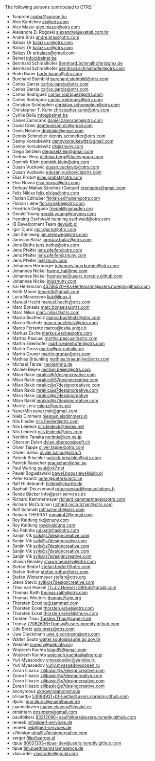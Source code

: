 The following persons contributed to OTRS:

* 1soproni <csaba@sopron.hu>
* Alex Kantchev <ak@otrs.com>
* Alex Mazur <alex.mazur@otrs.com>
* Alexandre D. Rogoski <alexandre@exatati.com.br>
* André Brás <andre.bras@otrs.com>
* Balazs Ur <balazs.ur@otrs.com>
* Balázs Úr <balazs.ur@otrs.com>
* Balázs Úr <urbalazs@gmail.com>
* Belnet <info@belnet.be>
* Bernhard Schmalhofer <Bernhard.Schmalhofer@gmx.de>
* Bernhard Schmalhofer <bernhard.schmalhofer@otrs.com>
* Bodo Bauer <bodo.bauer@otrs.com>
* Burchard Steinbild <burchard.steinbild@otrs.com>
* Carlos Garcia <carlos.garcia@otrs.com>
* Carlos García <carlos.garcia@otrs.com>
* Carlos Rodriguez <carlos.rodriguez@otrs.com>
* Carlos Rodríguez <carlos.rodriguez@otrs.com>
* Christian Schöpplein <christian.schoepplein@otrs.com>
* Christopher T. Kuhn <christopher.kuhn@otrs.com>
* Cyrille Bollu <info@belnet.be>
* Daniel Zamorano <daniel.zamorano@otrs.com>
* David Crimi <deathpoison.dc@gmail.com>
* Denis Nelubin <dnelubin@gmail.com>
* Dennis Schmelter <dennis.schmelter@otrs.com>
* Denny Korsukéwitz <dennykorsukewitz@gmail.com>
* Denny Korsukéwitz <dk@znuny.com>
* Diego Selzlein <diegoselzlein@gmail.com>
* Dietmar Berg <dietmar.berg@thalesgroup.com>
* Dominik Klein <dominik.klein@otrs.com>
* Dusan Vuckovic <dusan.vuckovic@otrs.com>
* Dusan Vuckovic <edusan.vuckovic@otrs.com>
* Elias Probst <elias.probst@otrs.com>
* Elva Novoa <elva.novoa@otrs.com>
* Enrique Matías Sánchez (Quique) <cronopios@gmail.com>
* Felix Niklas <felix.niklas@otrs.com>
* Florian Edlhuber <florian.edlhuber@otrs.com>
* Florian Liebe <florian.liebe@otrs.com>
* Friedrich Delgado <friedel@nomaden.org>
* Gerald Young <gerald.young@noynim.com>
* Henning Oschwald <henning.oschwald@otrs.com>
* IB Development Team <dev@ib.pl>
* Igor Djuric <igor.djuric@otrs.com>
* Jan Steinweg <jan.steinweg@otrs.com>
* Jaroslav Balaz <jaroslav.balaz@otrs.com>
* Jens Bothe <jens.bothe@otrs.com>
* Jens Pfeifer <jens.pfeifer@otrs.com>
* Jens Pfeifer <jens.pfeifer@znuny.com>
* Jens Pfeifer <jp@znuny.com>
* Johannes Hörburger <johannes.hoerburger@otrs.com>
* Johannes Nickel <hanne_hal@me.com>
* Johannes Nickel <hanneshal@users.noreply.github.com>
* Johannes Nickel <jn@znuny.com>
* Kai Herlemann <43746520+KaiHerlemann@users.noreply.github.com>
* Keith Moore <tenareth@gmail.com>
* Luca Maranzano <liuk@linux.it>
* Manuel Hecht <manuel.hecht@otrs.com>
* Marc Bonsels <marc.bonsels@otrs.com>
* Marc Nilius <marc.nilius@otrs.com>
* Marco Buchholz <marco.buchholz@otrs.com>
* Marco Bucholz <marco.buchholz@otrs.com>
* Marco Ferrante <marco@csita.unige.it>
* Markus Esche <markus.esche@otrs.com>
* Martha Pascual <martha.pascual@otrs.com>
* Martin Edenhofer <martin.edenhofer@otrs.com>
* Martin Gross <martin@pc-coholic.de>
* Martin Gruner <martin.gruner@otrs.com>
* Mathias Bräunling <mathias.braeunling@otrs.com>
* Michael Tänzer <neo@nhng.de>
* Michiel Beijen <michiel.beijen@otrs.com>
* Milan Rakic <mrakic@7designcreative.com>
* Milan Rakic <mrakic@S7designcreative.com>
* Milan Rakic <mrakic@s7designcreatieve.com>
* Milan Rakic <mrakic@s7designcreative.com>
* Milan Rakic <mrakic@s7designcreative>
* Milan Rakid <mrakic@s7designcreative.com>
* Moritz Lenz <mlenz@noris.net>
* NeverMin <never.min@gmail.com>
* Niels Dimmers <niels@nielsdimmers.nl>
* Nils Fiedler <nils.fiedler@otrs.com>
* Nils Leideck <nils.leideck@leidex.net>
* Nils Leideck <nils.leideck@otrs.com>
* Norihiro Tanaka <noritnk@kcn.ne.jp>
* Oberson Dylan <dylan.oberson@epfl.ch>
* Oliver Tappe <oliver.tappe@otrs.com>
* Olivier Sallou <olivier.sallou@irisa.fr>
* Patrick Brischler <patrick.brischler@otrs.com>
* Patrick Rauscher <prauscher@ohai.su>
* Paul Waring <paul@xk7.net>
* Paweł Bogusławski <pawel.boguslawski@ib.pl>
* Peter Krantz <peter@peterkrantz.se>
* Ralf Hildebrandt <hildeb@charite.de>
* Raphaël Doursenaud <rdoursenaud@gpcsolutions.fr>
* Renée Bäcker <info@perl-services.de>
* Richard Kammermayer <richard.kammermayer@otrs.com>
* Richard McCutchan <richard.mccutchan@otrs.com>
* Rolf Schmidt <rolf.schmidt@otrs.com>
* Romain THERRAT <romain42@gmail.com>
* Roy Kaldung <rk@znuny.com>
* Roy Kaldung <roy@kaldung.com>
* Rui Patinha <rui.patinha@otrs.com>
* Sanjin Vik <scik@s7designcreative.com>
* Sanjin Vik <svik@s7designcrative.com>
* Sanjin Vik <svik@s7designcreativa.com>
* Sanjin Vik <svik@s7designcreative.com>
* Sanjin Vik <svik@s7sdesigncreative.com>
* Shawn Beasley <shawn.beasley@otrs.com>
* Stefan Bedorf <stefan.bedorf@otrs.com>
* Stefan Rother <stefan.rother@otrs.com>
* Stefan Wintermeyer <stefan@otrs.org>
* Steva Stevic <svik@s7designcreative.com>
* Theo van Hoesel <Th.J.v.Hoesel+GitHub@gmail.com>
* Thomas Raith <thomas.raith@otrs.com>
* Thomas Wouters <thomas@sijn.org>
* Thorsten Eckel <te@zammad.com>
* Thorsten Eckel <thorsten.eckel@otrs.com>
* Thorsten Eckel <thorsten.eckel@zhuny.com>
* Torsten Thau <Torsten.Thau@cape-it.de>
* Tronsy <77062636+Tronsy@users.noreply.github.com>
* Udo Bretz <udo.bretz@otrs.com>
* Uwe Dieckmann <uwe.dieckmann@otrs.com>
* Walter Souto <walter.souto@saude.go.gov.br>
* Weblate <noreply@weblate.org>
* Wojciech Kuchta <klapi85@gmail.com>
* Wojciech Kuchta <wojciech.kuchta@allegro.pl>
* Yuri Myasoedov <ymyasoedov@yandex.ru>
* Yuri Myasoedov <yuriy.myasoedov@open.ru>
* Zoran Ilibasic <zilibasic@s7deisgncreative.com>
* Zoran Ilibasic <zilibasic@s7desigcreative.com>
* Zoran Ilibasic <zilibasic@s7designcreative.com>
* Zoran Ilibasic <zilibasic@s7desingcreative.com>
* anonymous <uknown@anonymous>
* b1-luettje <53084931+b1-luettje@users.noreply.github.com>
* djurici <igor.djuric@muehlbauer.de>
* juanmclavero <juanm.clavero@ibsalut.es>
* otrsintern <otrsintern@gmail.com>
* paulfolkers <83212096+paulfolkers@users.noreply.github.com>
* reneeb <info@perl-services.de>
* reneeb <reb@perl-services.de>
* s7design <otrs@s7designcreative.com>
* sergot <filip@sergot.pl>
* tipue <80031303+tipue-dev@users.noreply.github.com>
* tipue <tim.puettmanns@maxence.de>
* vlascoder <vlascoder@gmail.com>
